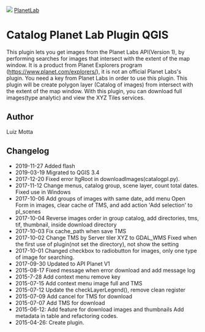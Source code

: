 <!-- PlanetLab-->
[planetlab_logo]: https://upload.wikimedia.org/wikipedia/commons/thumb/3/39/Planet_logo_New.png/240px-Planet_logo_New.png

![][planetlab_logo]
[PlanetLab](https://www.planet.com/explorers/)

# Catalog Planet Lab Plugin QGIS

This plugin lets you get images from the Planet Labs API(Version 1), by performing searches for images that intersect with the extent of the map window.
It is a product from Planet Explorers program (https://www.planet.com/explorers/), it is not an official Planet Labs's plugin.
You need a key from Planet Labs in order to use this plugin.
This plugin will be create polygon layer (Catalog of images) from intersect with the extent of the map window.
With this plugin, you can download full images(type analytic) and view the XYZ Tiles services.


## Author
Luiz Motta

## Changelog
- 2019-11-27
Added flash
- 2019-03-19
Migrated to QGIS 3.4
- 2017-12-20
Fixed error ltgRoot in downloadImages(catalogpl.py).
- 2017-11-12
Change menus, catalog group, scene layer, count total dates. Fixed use in Windows
- 2017-10-06
Add groups of images with same date,
add menu Open Form in images, clear cache of TMS, and
add action 'Add selection' to pl_scenes
- 2017-10-04
Reverse images order in group catalog, add directories,
tms, tif, thumbnail, inside download directory 
- 2017-10-03
Fix cache_path when save TMS
- 2017-10-02
Change TMS by Server tiler XYZ to GDAL_WMS
Fixed when the first use of plugin(not set the directory), not show the setting
- 2017-10-01
Changed checkbox to radiobutton for images, only one type of image for searching.
- 2017-09-30
Updated to API Planet V1
- 2015-08-17
Fixed message when error download and add message log
- 2015-7-28
Add context menu remove key
- 2015-07-15
Add context menu image full and TMS
- 2015-07-12
Update the checkLayerLegend(), remove clean register
- 2015-07-09
Add cancel for TMS for download
- 2015-07-07
Add TMS for download
- 2015-06-12:
Add feature for download images and thumbnails
Add metadata in table and refactoring codes.
- 2015-04-26:
Create plugin. 
